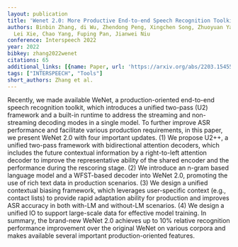```yaml
---
layout: publication
title: 'Wenet 2.0: More Productive End-to-end Speech Recognition Toolkit'
authors: Binbin Zhang, di Wu, Zhendong Peng, Xingchen Song, Zhuoyuan Yao, Hang Lv,
  Lei Xie, Chao Yang, Fuping Pan, Jianwei Niu
conference: Interspeech 2022
year: 2022
bibkey: zhang2022wenet
citations: 65
additional_links: [{name: Paper, url: 'https://arxiv.org/abs/2203.15455'}]
tags: ["INTERSPEECH", "Tools"]
short_authors: Zhang et al.
---
```

Recently, we made available WeNet, a production-oriented end-to-end speech
recognition toolkit, which introduces a unified two-pass (U2) framework and a
built-in runtime to address the streaming and non-streaming decoding modes in a
single model. To further improve ASR performance and facilitate various
production requirements, in this paper, we present WeNet 2.0 with four
important updates. (1) We propose U2++, a unified two-pass framework with
bidirectional attention decoders, which includes the future contextual
information by a right-to-left attention decoder to improve the representative
ability of the shared encoder and the performance during the rescoring stage.
(2) We introduce an n-gram based language model and a WFST-based decoder into
WeNet 2.0, promoting the use of rich text data in production scenarios. (3) We
design a unified contextual biasing framework, which leverages user-specific
context (e.g., contact lists) to provide rapid adaptation ability for
production and improves ASR accuracy in both with-LM and without-LM scenarios.
(4) We design a unified IO to support large-scale data for effective model
training. In summary, the brand-new WeNet 2.0 achieves up to 10% relative
recognition performance improvement over the original WeNet on various corpora
and makes available several important production-oriented features.